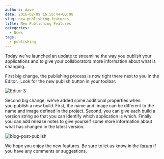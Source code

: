```yaml
---
authors: dave
date: 2016-02-09 16:50:44+00:00
slug: new-publishing-features
title: New Publishing Features
categories:
  - News
tags:
  - publishing
---
```


Today we've launched an update to streamline the way you publish your applications and to give your collaborators more information about what is changing.

First big change, the publishing process is now right there next to you in the Editor.  Look for the new publish button in your toolbar.

![Editor 3](/img/Editor-3.jpg)

Second big change, we've added some additional properties when you publish a new build. First, the name and image can be different to the name and image defined in the project. Second, you can give each build a version string so that you can identify which application is which. Finally you can add release notes to give yourself some more information about what has changed in the latest version.

![blog-post-publish](/img/blog-post-publish.jpg)

We hope you enjoy the new features. Be sure to let us know in the [forum](https://forum.playcanvas.com) if you have any comments or suggestions.
